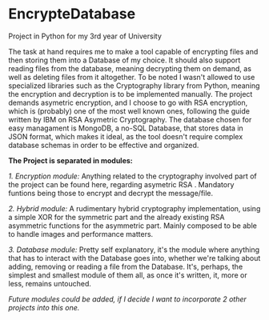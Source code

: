 # EncrypteDatabase
Project in Python for my 3rd year of University

The task at hand requires me to make a tool capable of encrypting files and then storing them into a Database of my choice. It should also support reading files from the database, meaning decrypting them on demand, as well as deleting files from it altogether. To be noted I wasn't allowed to use specialized libraries such as the Cryptography library from Python, meaning the encryption and decryption is to be implemented manually. The project demands asymetric encryption, and I choose to go with RSA encryption, which is (probably) one of the most well known ones, following the guide written by IBM on RSA Asymetric Cryptography. The database chosen for easy managament is MongoDB, a no-SQL Database, that stores data in JSON format, which makes it ideal, as the tool doesn't require complex database schemas in order to be effective and organized.

**The Project is separated in modules:**

_1. Encryption module:_ Anything related to the cryptography involved part of the project can be found here, regarding asymetric RSA . Mandatory funtions being those to encrypt and decrypt the message/file.

_2. Hybrid module:_ A rudimentary hybrid cryptography implementation, using a simple XOR for the symmetric part and the already existing RSA asymmetric functions for the asymmetric part. Mainly composed to be able to handle images and performance matters.

_3. Database module:_ Pretty self explanatory, it's the module where anything that has to interact with the Database goes into, whether we're talking about adding, removing or reading a file from the Database. It's, perhaps, the simplest and smallest module of them all, as once it's written, it, more or less, remains untouched.

_Future modules could be added, if I decide I want to incorporate 2 other projects into this one._
    
